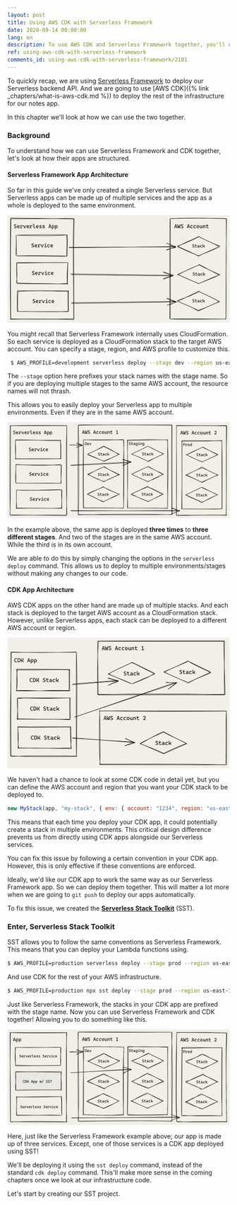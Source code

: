 ```yaml
---
layout: post
title: Using AWS CDK with Serverless Framework
date: 2020-09-14 00:00:00
lang: en
description: To use AWS CDK and Serverless Framework together, you'll need to ensure that your CDK stacks are not deployed to multiple AWS accounts or environments. To fix this issue, we are going to use the Serverless Stack Toolkit (SST).
ref: using-aws-cdk-with-serverless-framework
comments_id: using-aws-cdk-with-serverless-framework/2101
---
```


To quickly recap, we are using [Serverless Framework](https://github.com/serverless/serverless) to deploy our Serverless backend API. And we are going to use [AWS CDK]({% link _chapters/what-is-aws-cdk.md %}) to deploy the rest of the infrastructure for our notes app. 

In this chapter we'll look at how we can use the two together.

### Background

To understand how we can use Serverless Framework and CDK together, let's look at how their apps are structured.

#### Serverless Framework App Architecture

So far in this guide we've only created a single Serverless service. But Serverless apps can be made up of multiple services and the app as a whole is deployed to the same environment.

![Serverless Framework App Architecture](/assets/diagrams/serverless-framework-app-architecture.png)

You might recall that Serverless Framework internally uses CloudFormation. So each service is deployed as a CloudFormation stack to the target AWS account. You can specify a stage, region, and AWS profile to customize this.

``` bash
 $ AWS_PROFILE=development serverless deploy --stage dev --region us-east-1
```

The `--stage` option here prefixes your stack names with the stage name. So if you are deploying multiple stages to the same AWS account, the resource names will not thrash.

This allows you to easily deploy your Serverless app to multiple environments. Even if they are in the same AWS account.

![Serverless Framework app deployed to multiple stages](/assets/diagrams/serverless-framework-app-deployed-to-multiple-stages.png)

In the example above, the same app is deployed **three times** to **three different stages**. And two of the stages are in the same AWS account. While the third is in its own account.

We are able to do this by simply changing the options in the `serverless deploy` command. This allows us to deploy to multiple environments/stages without making any changes to our code.

#### CDK App Architecture

AWS CDK apps on the other hand are made up of multiple stacks. And each stack is deployed to the target AWS account as a CloudFormation stack. However, unlike Serverless apps, each stack can be deployed to a different AWS account or region.

![AWS CDK App Architecture](/assets/diagrams/aws-cdk-app-architecture.png)

We haven't had a chance to look at some CDK code in detail yet, but you can define the AWS account and region that you want your CDK stack to be deployed to.

``` javascript
new MyStack(app, "my-stack", { env: { account: "1234", region: "us-east-1" } });
```

This means that each time you deploy your CDK app, it could potentially create a stack in multiple environments. This critical design difference prevents us from directly using CDK apps alongside our Serverless services.

You can fix this issue by following a certain convention in your CDK app. However, this is only effective if these conventions are enforced.

Ideally, we'd like our CDK app to work the same way as our Serverless Framework app. So we can deploy them together. This will matter a lot more when we are going to `git push` to deploy our apps automatically.

To fix this issue, we created the [**Serverless Stack Toolkit**](https://github.com/serverless-stack/serverless-stack) (SST).

### Enter, Serverless Stack Toolkit

SST allows you to follow the same conventions as Serverless Framework. This means that you can deploy your Lambda functions using.

``` bash
$ AWS_PROFILE=production serverless deploy --stage prod --region us-east-1
```

And use CDK for the rest of your AWS infrastructure.

``` bash
$ AWS_PROFILE=production npx sst deploy --stage prod --region us-east-1
```

Just like Serverless Framework, the stacks in your CDK app are prefixed with the stage name. Now you can use Serverless Framework and CDK together! Allowing you to do something like this.

![Serverless Framework with CDK using SST](/assets/diagrams/serverless-framework-with-cdk-using-sst.png)

Here, just like the Serverless Framework example above; our app is made up of three services. Except, one of those services is a CDK app deployed using SST! 

We'll be deploying it using the `sst deploy` command, instead of the standard `cdk deploy` command. This'll make more sense in the coming chapters once we look at our infrastructure code.

Let's start by creating our SST project.
